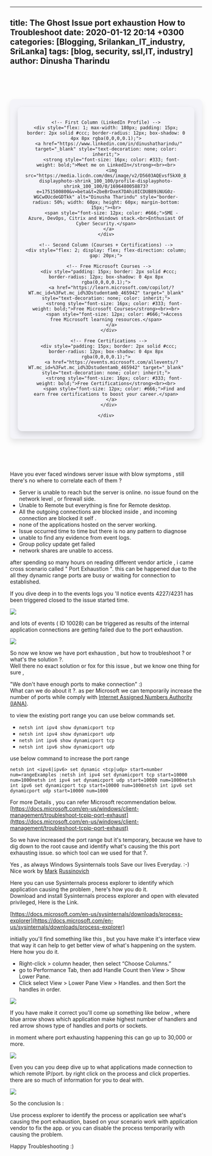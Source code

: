 
---
title: The Ghost Issue  port exhaustion   How to Troubleshoot
date: 2020-01-12 20:14 +0300
categories: [Blogging, Srilankan_IT_industry, SriLanka]
tags: [blog, security, ssl,IT, industry]
author: Dinusha Tharindu
---
<!-- Space between Posts -->
<div style="height: 50px;"></div> <!-- This creates space -->

<div style="margin: 20px auto; padding: 20px; max-width: 900px; background: #f4f4f9; border-radius: 10px; box-shadow: 0 8px 16px rgba(0, 0, 0, 0.1);">

  <div style="display: flex; justify-content: center; align-items: flex-start; text-align: center; gap: 25px; padding: 20px; border-radius: 12px; box-shadow: 0 8px 16px rgba(0,0,0,0.15);">
  
    <!-- First Column (LinkedIn Profile) -->
    <div style="flex: 1; max-width: 180px; padding: 15px; border: 2px solid #ccc; border-radius: 12px; box-shadow: 0 4px 8px rgba(0,0,0,0.1);">
      <a href="https://www.linkedin.com/in/dinushatharindu/" target="_blank" style="text-decoration: none; color: inherit;">
        <strong style="font-size: 16px; color: #333; font-weight: bold;">Meet me on LinkedIn</strong><br><br>
        <img src="https://media.licdn.com/dms/image/v2/D5603AQEvsf5kX0_8jw/profile-displayphoto-shrink_100_100/profile-displayphoto-shrink_100_100/0/1696480058873?e=1751500800&v=beta&t=2beBrDxeX7DAhi0ICDUB89iNUG0z-WGCwOUcdeGDTkk" alt="Dinusha Tharindu" style="border-radius: 50%; width: 60px; height: 60px; margin-bottom: 15px;"><br>
        <span style="font-size: 12px; color: #666;">SME - Azure, DevOps, Citrix and Windows stack.<br>Enthusiast Of Cyber Security.</span>
      </a>
    </div>

    <!-- Second Column (Courses + Certifications) -->
    <div style="flex: 2; display: flex; flex-direction: column; gap: 20px;">
  
      <!-- Free Microsoft Courses -->
      <div style="padding: 15px; border: 2px solid #ccc; border-radius: 12px; box-shadow: 0 4px 8px rgba(0,0,0,0.1);">
        <a href="https://learn.microsoft.com/copilot/?WT.mc_id=%3Fwt.mc_id%3Dstudentamb_465942" target="_blank" style="text-decoration: none; color: inherit;">
          <strong style="font-size: 16px; color: #333; font-weight: bold;">Free Microsoft Courses</strong><br><br>
          <span style="font-size: 12px; color: #666;">Access free Microsoft learning resources.</span>
        </a>
      </div>
  
      <!-- Free Certifications -->
      <div style="padding: 15px; border: 2px solid #ccc; border-radius: 12px; box-shadow: 0 4px 8px rgba(0,0,0,0.1);">
        <a href="https://events.microsoft.com/allevents/?WT.mc_id=%3Fwt.mc_id%3Dstudentamb_465942" target="_blank" style="text-decoration: none; color: inherit;">
          <strong style="font-size: 16px; color: #333; font-weight: bold;">Free Certifications</strong><br><br>
          <span style="font-size: 12px; color: #666;">Find and earn free certifications to boost your career.</span>
        </a>
      </div>
  
    </div>

  </div>

</div>

<!-- Space between Posts -->
<div style="height: 50px;"></div> <!-- This creates space -->
  

Have you ever faced windows server issue with blow symptoms , still there's no where to correlate each of them ?

  
  
  
  

*   Server is unable to reach but the server is online. no issue found on the network level , or firewall side.
*   Unable to Remote but everything is fine for Remote desktop.
*   All the outgoing connections are blocked inside , and incoming connection are blocked it self .
*   none of the applications hosted on the server working.
*   Issue occurred time to time but there is no any pattern to diagnose
*   unable to find any evidence from event logs.
*   Group policy update get failed
*   network shares are unable to access.

  
  
  
  

after spending so many hours on reading different vendor article , i came cross scenario called " Port Exhaustion ". this can be happened due to the all they dynamic range ports are busy or waiting for connection to established.

  
  
  
  

If you dive deep in to the events logs you 'll notice events 4227/4231 has been triggered closed to the issue started time.

  
  
  
  

![](https://cybertuxlk.files.wordpress.com/2020/02/2020-02-07_11-53-28-1.png?w=737)

  
  
  
  

and lots of events ( ID 10028) can be triggered as results of the internal application connections are getting failed due to the port exhaustion.

  
  
  
  

![](https://cybertuxlk.files.wordpress.com/2020/02/2020-02-07_11-57-17.png?w=731)

  
  
  
  

So now we know we have port exhaustion , but how to troubleshoot ? or what's the solution ?.  
Well there no exact solution or fox for this issue , but we know one thing for sure ,

  
  
  
  

"We don't have enough ports to make connection" :)  
What can we do about it ?. as per Microsoft we can temporarily increase the number of ports while comply with [Internet Assigned Numbers Authority (IANA)](https://www.iana.org/assignments/port-numbers).

  
  
  
  

to view the existing port range you can use below commands set.

  
  
  
  

*   `netsh int ipv4 show dynamicport tcp`
*   `netsh int ipv4 show dynamicport udp`
*   `netsh int ipv6 show dynamicport tcp`
*   `netsh int ipv6 show dynamicport udp`

  
  
  
  

use below command to increase the port range

  
  
  
  

    netsh int <ipv4|ipv6> set dynamic <tcp|udp> start=number num=rangeExamples :netsh int ipv4 set dynamicport tcp start=10000 num=1000netsh int ipv4 set dynamicport udp start=10000 num=1000netsh int ipv6 set dynamicport tcp start=10000 num=1000netsh int ipv6 set dynamicport udp start=10000 num=1000

  
  
  
  

For more Details , you can refer Microsoft recommendation below.  
[https://docs.microsoft.com/en-us/windows/client-management/troubleshoot-tcpip-port-exhaust](https://docs.microsoft.com/en-us/windows/client-management/troubleshoot-tcpip-port-exhaust)

  
  
  
  

So we have increased the port range but it's temporary, because we have to dig down to the root cause and identify what's causing the this port exhausting issue. so which tool can we used for that ?.

  
  
  
  

Yes , as always Windows Sysinternals tools Save our lives Everyday. :-) Nice work by [Mark](https://blogs.technet.microsoft.com/markrussinovich/) [Russinovich](https://blogs.technet.microsoft.com/markrussinovich/)

  
  
  
  

Here you can use Sysinternals process explorer to identify which application causing the problem , here's how you do it.  
Download and install Sysinternals process explorer and open with elevated privileged, Here is the Link.  
  
[https://docs.microsoft.com/en-us/sysinternals/downloads/process-explorer](https://docs.microsoft.com/en-us/sysinternals/downloads/process-explorer)

  
  
  
  

initially you'll find something like this , but you have make it's interface view that way it can help to get better view of what's happening on the system. Here how you do it.

  
  
  
  

*   Right-click > column header, then select “Choose Columns.”
*   go to Performance Tab, then add Handle Count then View > Show Lower Pane.
*   Click select View > Lower Pane View > Handles. and then Sort the handles in order.

  
  
  
  

![](https://cybertuxlk.files.wordpress.com/2020/02/2020-02-07_17-55-55.png?w=764)

  
  
  
  

If you have make it correct you'll come up something like below , where blue arrow shows which application make highest number of handlers and red arrow shows type of handles and ports or sockets.

  
  
  
  

in moment where port exhausting happening this can go up to 30,000 or more.

  
  
  
  

![](https://cybertuxlk.files.wordpress.com/2020/02/2020-02-07_18-07-28-1.png?w=895)

  
  
  
  

Even you can you deep dive up to what applications made connection to which remote IP/port. by right click on the process and click properties. there are so much of information for you to deal with.

  
  
  
  

![](https://cybertuxlk.files.wordpress.com/2020/02/2020-02-07_18-16-51-1.png?w=927)

  
  
  
  

  
  
  
  

So the conclusion Is :

  
  
  
  

Use process explorer to identify the process or application see what's causing the port exhaustion, based on your scenario work with application vendor to fix the app. or you can disable the process temporarily with causing the problem.  
  
Happy Troubleshooting :)

  
  
  
